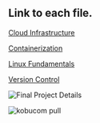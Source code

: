## Link to each file.

[Cloud Infrastructure](CloudInfrastructure.md)

[Containerization](Containerization.md)

[Linux Fundamentals](LinuxFundamentals.md)

[Version Control](VersionControl.md)

![Final Project Details](https://statont-final-project-bucket.s3.us-east-1.amazonaws.com/Final%20Project%20Details%20Page.png?X-Amz-Algorithm=AWS4-HMAC-SHA256&X-Amz-Content-Sha256=UNSIGNED-PAYLOAD&X-Amz-Credential=ASIAYPE2MS277FN62QAX%2F20250221%2Fus-east-1%2Fs3%2Faws4_request&X-Amz-Date=20250221T024525Z&X-Amz-Expires=300&X-Amz-Security-Token=IQoJb3JpZ2luX2VjEKP%2F%2F%2F%2F%2F%2F%2F%2F%2F%2FwEaCXVzLWVhc3QtMSJIMEYCIQDqRO8j%2Ba3aTSnsb6ajs2XJfkb7J07o0Y21dtVtYtVYlgIhANKS8J8ZLWzz0OJ2alVTqeOxoqUCu55Y6GZY%2BQUTsVwXKvwCCMz%2F%2F%2F%2F%2F%2F%2F%2F%2F%2FwEQABoMNTgyMjkxODU1MDM5IgyhHdrqrEBHc155xLcq0AK62vGMpwZfv4VuadHQeW7d8O%2B7v4LS9tmpIf3K8nRaInIw%2BfusmYU1%2F2DueozrcKJqLSx5plrP5vab%2BU5nESO7HgIHziDOkktD11r4XKAO1o69ZP0R5lF%2FGxihRNTAFwmOpw%2BCKnkeWejlVjJRfT11%2BfPHnd7JZ4eCrrGlQpMxZqlPG%2BBF%2BG5ILP%2BW8MmnynDKukkSVX5T%2BZn7dMTyeEmzfaaGvuf8kaofwB8vc0k7YpkBQv7NvFZMmVi76lfGDlqoTH6N6d2E%2BeCSaU%2FkbqVEmGLMPf35c%2Ffxzz1Or5rKvdKdRnU4yTxyaBWzreWCcdPlKxqqErjZV%2FWwsBJbnKsc5yB26kHTbXsLIwAJgiDj5YzCqPbY%2Fl1Q6UZdmkMrHkKg4Xyt0Sii9YcSJUUvDmwQ5S0DeWyJ39wVbdWZAjyzKo5AYkIb5zSG7q0e%2FbzoWn8wjZrfvQY6hgLq8RcrMIT%2FRkL4kl6Da4azOlzKVb0V7aE3mBs4GSnuAreIj%2B0tW7KIpCAsWmlKGAYXNpR493XDu%2BUeH5J7%2BTFgu02TO%2F0eY2rYywczvBzGEiiHQfGWLcaY89vnh8yuBQ70g9w3%2Fzcd5no4uxRUBoPoEeiOCPDz7YmuWgcOgjM8MbYPL%2BPymf8U7%2BMZLsqT31HBdwlNvlKQbP4qQ8DleZkmt9LTiSJqWRyGMwl0mgZHyHW0qJ4%2FRVL2JyPmo7vf6fA6qFPzv5tLarPdOxfcro5ibvi3Pv%2Fj0pvre3CdfPHiU7ycGPs6CekJNg910UcFTL3AaYqxs%2BsEiRcUJvBleBYt03qVSDOW&X-Amz-Signature=b7eff4f22f2035e21bcda4da08dea7b935976131363c7934f9d900c1aba88da2&X-Amz-SignedHeaders=host&response-content-disposition=inline)

![kobucom pull](https://statont-final-project-bucket.s3.us-east-1.amazonaws.com/kobucom%20pull.png?X-Amz-Algorithm=AWS4-HMAC-SHA256&X-Amz-Content-Sha256=UNSIGNED-PAYLOAD&X-Amz-Credential=ASIAYPE2MS277FN62QAX%2F20250221%2Fus-east-1%2Fs3%2Faws4_request&X-Amz-Date=20250221T024554Z&X-Amz-Expires=300&X-Amz-Security-Token=IQoJb3JpZ2luX2VjEKP%2F%2F%2F%2F%2F%2F%2F%2F%2F%2FwEaCXVzLWVhc3QtMSJIMEYCIQDqRO8j%2Ba3aTSnsb6ajs2XJfkb7J07o0Y21dtVtYtVYlgIhANKS8J8ZLWzz0OJ2alVTqeOxoqUCu55Y6GZY%2BQUTsVwXKvwCCMz%2F%2F%2F%2F%2F%2F%2F%2F%2F%2FwEQABoMNTgyMjkxODU1MDM5IgyhHdrqrEBHc155xLcq0AK62vGMpwZfv4VuadHQeW7d8O%2B7v4LS9tmpIf3K8nRaInIw%2BfusmYU1%2F2DueozrcKJqLSx5plrP5vab%2BU5nESO7HgIHziDOkktD11r4XKAO1o69ZP0R5lF%2FGxihRNTAFwmOpw%2BCKnkeWejlVjJRfT11%2BfPHnd7JZ4eCrrGlQpMxZqlPG%2BBF%2BG5ILP%2BW8MmnynDKukkSVX5T%2BZn7dMTyeEmzfaaGvuf8kaofwB8vc0k7YpkBQv7NvFZMmVi76lfGDlqoTH6N6d2E%2BeCSaU%2FkbqVEmGLMPf35c%2Ffxzz1Or5rKvdKdRnU4yTxyaBWzreWCcdPlKxqqErjZV%2FWwsBJbnKsc5yB26kHTbXsLIwAJgiDj5YzCqPbY%2Fl1Q6UZdmkMrHkKg4Xyt0Sii9YcSJUUvDmwQ5S0DeWyJ39wVbdWZAjyzKo5AYkIb5zSG7q0e%2FbzoWn8wjZrfvQY6hgLq8RcrMIT%2FRkL4kl6Da4azOlzKVb0V7aE3mBs4GSnuAreIj%2B0tW7KIpCAsWmlKGAYXNpR493XDu%2BUeH5J7%2BTFgu02TO%2F0eY2rYywczvBzGEiiHQfGWLcaY89vnh8yuBQ70g9w3%2Fzcd5no4uxRUBoPoEeiOCPDz7YmuWgcOgjM8MbYPL%2BPymf8U7%2BMZLsqT31HBdwlNvlKQbP4qQ8DleZkmt9LTiSJqWRyGMwl0mgZHyHW0qJ4%2FRVL2JyPmo7vf6fA6qFPzv5tLarPdOxfcro5ibvi3Pv%2Fj0pvre3CdfPHiU7ycGPs6CekJNg910UcFTL3AaYqxs%2BsEiRcUJvBleBYt03qVSDOW&X-Amz-Signature=d9b02d47d235ed95702918d5fc50e7f90e4f6586a79beb9bf55a5c32bb7ec638&X-Amz-SignedHeaders=host&response-content-disposition=inline)
